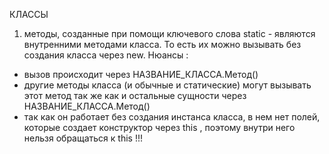 КЛАССЫ

1) методы, созданные при помощи ключевого слова static - являются внутренними методами класса. То есть их можно вызывать без создания класса через new. Нюансы :
- вызов происходит через НАЗВАНИЕ_КЛАССА.Метод()
- другие методы класса (и обычные и статические) могут вызывать этот метод так же как и остальные сущности через НАЗВАНИЕ_КЛАССА.Метод()
- так как он работает без создания инстанса класса, в нем нет полей, которые создает конструктор через this , поэтому внутри него нельзя обращаться к this !!!